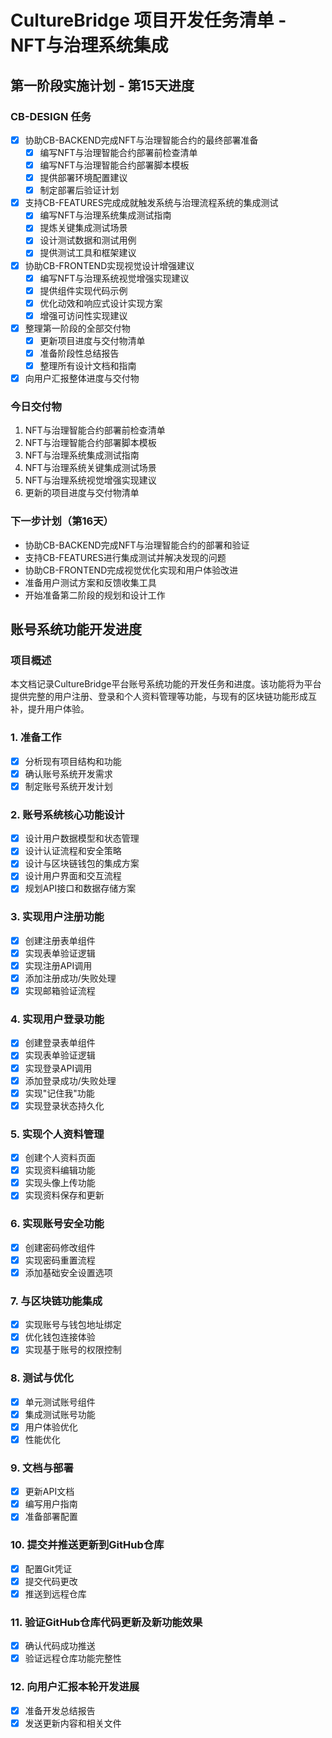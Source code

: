 # CultureBridge 项目开发任务清单 - NFT与治理系统集成

## 第一阶段实施计划 - 第15天进度

### CB-DESIGN 任务
- [x] 协助CB-BACKEND完成NFT与治理智能合约的最终部署准备
  - [x] 编写NFT与治理智能合约部署前检查清单
  - [x] 编写NFT与治理智能合约部署脚本模板
  - [x] 提供部署环境配置建议
  - [x] 制定部署后验证计划
- [x] 支持CB-FEATURES完成成就触发系统与治理流程系统的集成测试
  - [x] 编写NFT与治理系统集成测试指南
  - [x] 提炼关键集成测试场景
  - [x] 设计测试数据和测试用例
  - [x] 提供测试工具和框架建议
- [x] 协助CB-FRONTEND实现视觉设计增强建议
  - [x] 编写NFT与治理系统视觉增强实现建议
  - [x] 提供组件实现代码示例
  - [x] 优化动效和响应式设计实现方案
  - [x] 增强可访问性实现建议
- [x] 整理第一阶段的全部交付物
  - [x] 更新项目进度与交付物清单
  - [x] 准备阶段性总结报告
  - [x] 整理所有设计文档和指南
- [x] 向用户汇报整体进度与交付物

### 今日交付物
1. NFT与治理智能合约部署前检查清单
2. NFT与治理智能合约部署脚本模板
3. NFT与治理系统集成测试指南
4. NFT与治理系统关键集成测试场景
5. NFT与治理系统视觉增强实现建议
6. 更新的项目进度与交付物清单

### 下一步计划（第16天）
- 协助CB-BACKEND完成NFT与治理智能合约的部署和验证
- 支持CB-FEATURES进行集成测试并解决发现的问题
- 协助CB-FRONTEND完成视觉优化实现和用户体验改进
- 准备用户测试方案和反馈收集工具
- 开始准备第二阶段的规划和设计工作

## 账号系统功能开发进度

### 项目概述
本文档记录CultureBridge平台账号系统功能的开发任务和进度。该功能将为平台提供完整的用户注册、登录和个人资料管理等功能，与现有的区块链功能形成互补，提升用户体验。

### 1. 准备工作
- [x] 分析现有项目结构和功能
- [x] 确认账号系统开发需求
- [x] 制定账号系统开发计划

### 2. 账号系统核心功能设计
- [x] 设计用户数据模型和状态管理
- [x] 设计认证流程和安全策略
- [x] 设计与区块链钱包的集成方案
- [x] 设计用户界面和交互流程
- [x] 规划API接口和数据存储方案

### 3. 实现用户注册功能
- [x] 创建注册表单组件
- [x] 实现表单验证逻辑
- [x] 实现注册API调用
- [x] 添加注册成功/失败处理
- [x] 实现邮箱验证流程

### 4. 实现用户登录功能
- [x] 创建登录表单组件
- [x] 实现表单验证逻辑
- [x] 实现登录API调用
- [x] 添加登录成功/失败处理
- [x] 实现"记住我"功能
- [x] 实现登录状态持久化

### 5. 实现个人资料管理
- [x] 创建个人资料页面
- [x] 实现资料编辑功能
- [x] 实现头像上传功能
- [x] 实现资料保存和更新

### 6. 实现账号安全功能
- [x] 创建密码修改组件
- [x] 实现密码重置流程
- [x] 添加基础安全设置选项

### 7. 与区块链功能集成
- [x] 实现账号与钱包地址绑定
- [x] 优化钱包连接体验
- [x] 实现基于账号的权限控制

### 8. 测试与优化
- [x] 单元测试账号组件
- [x] 集成测试账号功能
- [x] 用户体验优化
- [x] 性能优化

### 9. 文档与部署
- [x] 更新API文档
- [x] 编写用户指南
- [x] 准备部署配置

### 10. 提交并推送更新到GitHub仓库
- [x] 配置Git凭证
- [x] 提交代码更改
- [x] 推送到远程仓库

### 11. 验证GitHub仓库代码更新及新功能效果
- [x] 确认代码成功推送
- [x] 验证远程仓库功能完整性

### 12. 向用户汇报本轮开发进展
- [x] 准备开发总结报告
- [x] 发送更新内容和相关文件

